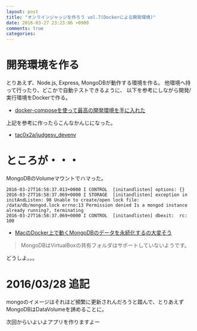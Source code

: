 ```yaml
---
layout: post
title: "オンラインジャッジを作ろう vol.7(Dockerによる開発環境)"
date: 2016-03-27 23:23:06 +0900
comments: true
categories:
---
```


# 開発環境を作る
とりあえず、Node.js, Express, MongoDBが動作する環境を作る。
他環境へ持って行ったり、どこかで自動テストできるように、
以下を参考にしながら開発/実行環境をDockerで作る。

+ [docker-composeを使って最高の開発環境を手に入れた](http://blog.muuny-blue.info/7d128c1d4a33165a8676d1650d8ff828.html)

上記を参考に作ったらこんなかんじになった。

+ [tac0x2a/judgesv_devenv](https://github.com/tac0x2a/judgesv_devenv)

# ところが・・・
MongoDBのVolumeマウントでハマった。

```
2016-03-27T16:58:37.013+0000 I CONTROL  [initandlisten] options: {}
2016-03-27T16:58:37.069+0000 I STORAGE  [initandlisten] exception in initAndListen: 98 Unable to create/open lock file: /data/db/mongod.lock errno:13 Permission denied Is a mongod instance already running?, terminating
2016-03-27T16:58:37.069+0000 I CONTROL  [initandlisten] dbexit:  rc: 100
```

+ [MacのDocker上で動くMongoDBのデータを永続化するの大変そう](http://qiita.com/ota42y/items/af90ada86fd671dc5122)

> MongoDBはVirtualBoxの共有フォルダはサポートしていないようです。

どうしよ。。。

# 2016/03/28 追記
mongoのイメージはそれほど頻繁に更新されんだろうと踏んで、とりあえずMongoDBはDataVolumeを諦めることに。

次回からいよいよアプリを作りますよー
